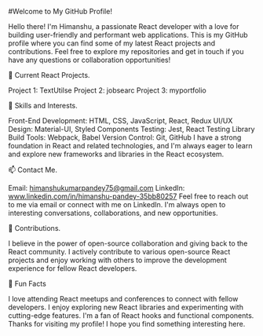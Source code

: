 
#Welcome to My GitHub Profile!


Hello there! I'm Himanshu, a passionate React developer with a love for building user-friendly and performant web applications. This is my GitHub profile where you can find some of my latest React projects and contributions. Feel free to explore my repositories and get in touch if you have any questions or collaboration opportunities!

🔭 Current React Projects.

Project 1: TextUtilse
Project 2: jobsearc
Project 3: myportfolio




🌱 Skills and Interests.


Front-End Development: HTML, CSS, JavaScript, React, Redux
UI/UX Design: Material-UI, Styled Components
Testing: Jest, React Testing Library
Build Tools: Webpack, Babel
Version Control: Git, GitHub
I have a strong foundation in React and related technologies, and I'm always eager to learn and explore new frameworks and libraries in the React ecosystem.

📫 Contact Me.


Email: himanshukumarpandey75@gmail.com
LinkedIn: www.linkedin.com/in/himanshu-pandey-35bb80257
Feel free to reach out to me via email or connect with me on LinkedIn. I'm always open to interesting conversations, collaborations, and new opportunities.

🤝 Contributions.


I believe in the power of open-source collaboration and giving back to the React community. I actively contribute to various open-source React projects and enjoy working with others to improve the development experience for fellow React developers.


🌟 Fun Facts


I love attending React meetups and conferences to connect with fellow developers.
I enjoy exploring new React libraries and experimenting with cutting-edge features.
I'm a fan of React hooks and functional components.
Thanks for visiting my profile! I hope you find something interesting here.
